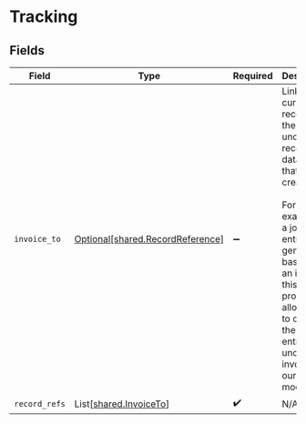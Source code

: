 # Tracking


## Fields

| Field                                                                                                                                                                                                                                                   | Type                                                                                                                                                                                                                                                    | Required                                                                                                                                                                                                                                                | Description                                                                                                                                                                                                                                             |
| ------------------------------------------------------------------------------------------------------------------------------------------------------------------------------------------------------------------------------------------------------- | ------------------------------------------------------------------------------------------------------------------------------------------------------------------------------------------------------------------------------------------------------- | ------------------------------------------------------------------------------------------------------------------------------------------------------------------------------------------------------------------------------------------------------- | ------------------------------------------------------------------------------------------------------------------------------------------------------------------------------------------------------------------------------------------------------- |
| `invoice_to`                                                                                                                                                                                                                                            | [Optional[shared.RecordReference]](../../models/shared/recordreference.md)                                                                                                                                                                              | :heavy_minus_sign:                                                                                                                                                                                                                                      | Links the current record to the underlying record or data type that created it. <br/><br/>For example, if a journal entry is generated based on an invoice, this property allows you to connect the journal entry to the underlying invoice in our data model.  |
| `record_refs`                                                                                                                                                                                                                                           | List[[shared.InvoiceTo](../../models/shared/invoiceto.md)]                                                                                                                                                                                              | :heavy_check_mark:                                                                                                                                                                                                                                      | N/A                                                                                                                                                                                                                                                     |